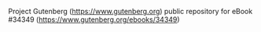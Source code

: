 Project Gutenberg (https://www.gutenberg.org) public repository for eBook #34349 (https://www.gutenberg.org/ebooks/34349)
